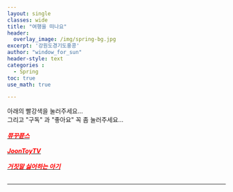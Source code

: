 ```yaml
--- 
layout: single
classes: wide
title: "여행을 떠나요"
header:
  overlay_image: /img/spring-bg.jpg
excerpt: '강원도경기도홍콩'
author: "window_for_sun"
header-style: text
categories :
  - Spring
toc: true
use_math: true

---  
```


아래의 빨강색을 눌러주세요...<br>
그리고 "구독" 과 "좋아요" 꼭 좀 눌러주세요...<br> <br>
[<span style="color:red">***쮸꾸쮼스***</span>](https://www.youtube.com/channel/UC5bT5CtBSQSKqWc8ql80mMw)<br> <br>
[<span style="color:red">***JoonToyTV***</span>](https://www.youtube.com/channel/UCqDhExWzmCZf09k6Tz5UKQA)<br> <br>
[<span style="color:red">***거짓말 싫어하는 아기***</span>](https://www.youtube.com/watch?v=VScavTrT2rA)<br> <br>

---

